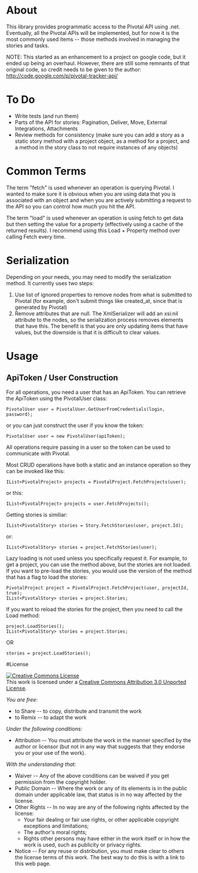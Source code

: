 # About

This library provides programmatic access to the Pivotal API using .net.  Eventually, all the Pivotal APIs will be implemented, but for now it is the most commonly used items -- those methods involved in managing the stories and tasks.

NOTE: This started as an enhancement to a project on google code, but it ended up being an overhaul.  However, there are still some remnants of that original code, so credit needs to be given to the author: http://code.google.com/p/pivotal-tracker-api/ 


# To Do

* Write tests (and run them)
* Parts of the API for stories: Pagination, Deliver, Move, External Integrations, Attachments
* Review methods for consistency (make sure you can add a story as a static story method with a project object, as a method for a project, and a method in the story class to not require instances of any objects)



# Common Terms

The term "fetch" is used whenever an operation is querying Pivotal.  I wanted to make sure it is obvious when you are using data that you is associated with an object and when you are actively submitting a request to the API so you can control how much you hit the API.

The term "load" is used whenever an operation is using fetch to get data but then setting the value for a property (effectively using a cache of the returned results).  I recommend using this Load + Property method over calling Fetch every time.

# Serialization

Depending on your needs, you may need to modify the serialization method.  It currently uses two steps:

1. Use list of ignored properties to remove nodes from what is submitted to Pivotal (for example, don't submit things like created_at, since that is generated by Pivotal)
2. Remove attributes that are null.  The XmlSerializer will add an xsi:nil attribute to the nodes, so the serialization process removes elements that have this.  The benefit is that you are only updating items that have values, but the downside is that it is difficult to clear values.


# Usage

## ApiToken / User Construction

For all operations, you need a user that has an ApiToken. You can retrieve the ApiToken using the PivotalUser class:

    PivotalUser user = PivotalUser.GetUserFromCredentials(login, password);

or you can just construct the user if you know the token:

    PivotalUser user = new PivotalUser(apiToken);

All operations require passing in a user so the token can be used to communicate with Pivotal.


Most CRUD operations have both a static and an instance operation so they can be invoked like this:

    IList<PivotalProject> projects = PivotalProject.FetchProjects(user);

or this:

    IList<PivotalProject> projects = user.FetchProjects();

Getting stories is similiar:

    IList<PivotalStory> stories = Story.FetchStories(user, project.Id);

or:

    IList<PivotalStory> stories = project.FetchStories(user);
    
Lazy loading is not used unless you specifically request it.  For example, to get a project, you can use the method above, but the stories are not loaded.  If you want to pre-load the stories, you would use the version of the method that has a flag to load the stories:

    PivotalProject project = PivotalProject.FetchProject(user, projectId, true);
    IList<PivotalStory> stories = project.Stories;

If you want to reload the stories for the project, then you need to call the Load method:

    project.LoadStories();
    IList<PivotalStory> stories = project.Stories;

OR

    stories = project.LoadStories();

#License

<a rel="license" href="http://creativecommons.org/licenses/by/3.0/"><img alt="Creative Commons License" style="border-width:0" src="http://i.creativecommons.org/l/by/3.0/88x31.png" /></a><br />This work is licensed under a <a rel="license" href="http://creativecommons.org/licenses/by/3.0/">Creative Commons Attribution 3.0 Unported License</a>.



*You are free:*

* to Share -- to copy, distribute and transmit the work
* to Remix -- to adapt the work

*Under the following conditions:*

* Attribution -- You must attribute the work in the manner specified by the author or licensor (but not in any way that suggests that they endorse you or your use of the work).

*With the understanding that:*

* Waiver -- Any of the above conditions can be waived if you get permission from the copyright holder.
* Public Domain -- Where the work or any of its elements is in the public domain under applicable law, that status is in no way affected by the license.
* Other Rights -- In no way are any of the following rights affected by the license:
  * Your fair dealing or fair use rights, or other applicable copyright exceptions and limitations;
  * The author's moral rights;
  * Rights other persons may have either in the work itself or in how the work is used, such as publicity or privacy rights.
* Notice -- For any reuse or distribution, you must make clear to others the license terms of this work. The best way to do this is with a link to this web page.

